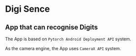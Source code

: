 # Digi Sence
## App that can recognise Digits

The App is based on `Pytorch Android Deployment API` system.

As the camera engine, the App uses `CameraX API` system.
